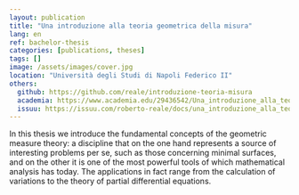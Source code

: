```yaml
---
layout: publication
title: "Una introduzione alla teoria geometrica della misura"
lang: en
ref: bachelor-thesis
categories: [publications, theses]
tags: []
image: /assets/images/cover.jpg
location: "Università degli Studi di Napoli Federico II"
others:
  github: https://github.com/reale/introduzione-teoria-misura
  academia: https://www.academia.edu/29436542/Una_introduzione_alla_teoria_geometrica_della_misura
  issuu: https://issuu.com/roberto-reale/docs/una_introduzione_alla_teoria_geomet
---
```


In this thesis we introduce the fundamental concepts of the geometric measure theory: a discipline that on the one hand represents a source of interesting problems per se, such as those concerning minimal surfaces, and on the other it is one of the most powerful tools of which mathematical analysis has today. The applications in fact range from the calculation of variations to the theory of partial differential equations.
